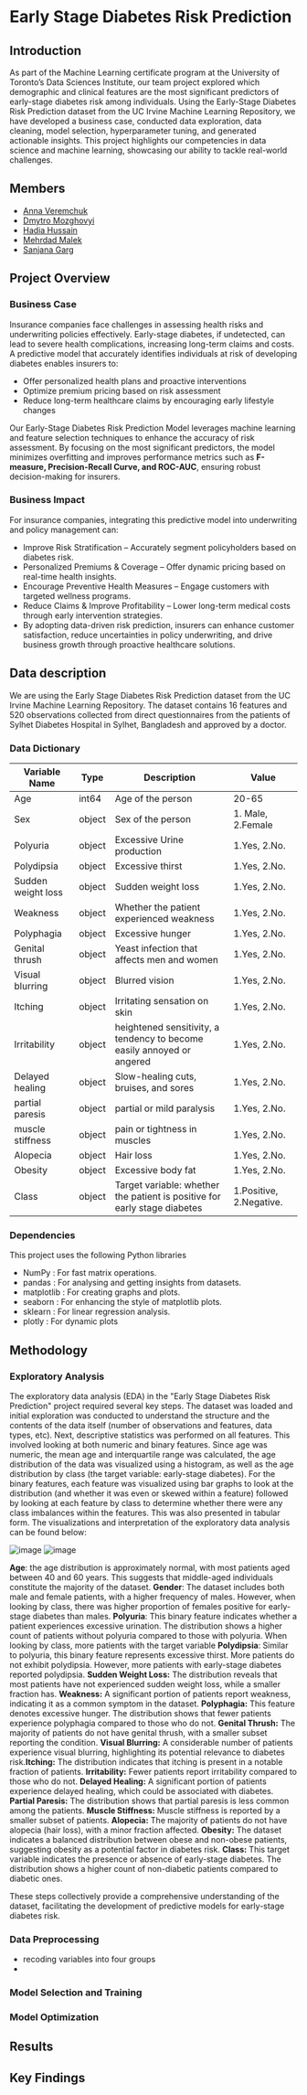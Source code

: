 # Early Stage Diabetes Risk Prediction

## Introduction

As part of the Machine Learning certificate program at the University of Toronto’s Data Sciences Institute, our team project explored which demographic and clinical features are the most significant predictors of early-stage diabetes risk among individuals. Using the Early-Stage Diabetes Risk Prediction dataset from the UC Irvine Machine Learning Repository, we have developed a business case, conducted data exploration, data cleaning, model selection, hyperparameter tuning, and generated actionable insights. This project highlights our competencies in data science and machine learning, showcasing our ability to tackle real-world challenges.

## Members

- [Anna Veremchuk](https://github.com/anneveremtchouk)
- [Dmytro Mozghovyi](https://github.com/DmytroMozghovyi)
- [Hadia Hussain](https://github.com/hahussain5)
- [Mehrdad Malek](https://github.com/mehrdadmalekmo)
- [Sanjana Garg](https://github.com/sanjanabansal1994)

## Project Overview

### Business Case

Insurance companies face challenges in assessing health risks and underwriting policies effectively. Early-stage diabetes, if undetected, can lead to severe health complications, increasing long-term claims and costs. A predictive model that accurately identifies individuals at risk of developing diabetes enables insurers to:

- Offer personalized health plans and proactive interventions
- Optimize premium pricing based on risk assessment
- Reduce long-term healthcare claims by encouraging early lifestyle changes

Our Early-Stage Diabetes Risk Prediction Model leverages machine learning and feature selection techniques to enhance the accuracy of risk assessment. By focusing on the most significant predictors, the model minimizes overfitting and improves performance metrics such as **F-measure, Precision-Recall Curve, and ROC-AUC**, ensuring robust decision-making for insurers.

### Business Impact

For insurance companies, integrating this predictive model into underwriting and policy management can:

- Improve Risk Stratification – Accurately segment policyholders based on diabetes risk.
- Personalized Premiums & Coverage – Offer dynamic pricing based on real-time health insights.
- Encourage Preventive Health Measures – Engage customers with targeted wellness programs.
- Reduce Claims & Improve Profitability – Lower long-term medical costs through early intervention strategies.
- By adopting data-driven risk prediction, insurers can enhance customer satisfaction, reduce uncertainties in policy underwriting, and drive business growth through proactive healthcare solutions.

## Data description
We are using the Early Stage Diabetes Risk Prediction dataset from the UC Irvine Machine Learning Repository. The dataset contains 16 features and 520 observations collected from direct questionnaires from the patients of Sylhet Diabetes Hospital in Sylhet, Bangladesh and approved by a doctor.

### Data Dictionary
|Variable Name|Type|Description |Value|
|-------------|----|------------|-----|
|Age          |int64|Age of the person|20-65|		
|Sex | object| Sex of the person|1. Male, 2.Female|	
|Polyuria| object|Excessive Urine production| 1.Yes, 2.No.|	
|Polydipsia | object|Excessive thirst|1.Yes, 2.No.|		
|Sudden weight loss| object|Sudden weight loss|1.Yes, 2.No.|
|Weakness|object|Whether the patient experienced weakness| 1.Yes, 2.No.|
|Polyphagia |object|Excessive hunger|1.Yes, 2.No.	|
|Genital thrush|object|Yeast infection that affects men and women| 1.Yes, 2.No.	|
|Visual blurring |object|Blurred vision| 1.Yes, 2.No. |	
|Itching |object|Irritating sensation on skin| 1.Yes, 2.No. |
|Irritability|object| heightened sensitivity, a tendency to become easily annoyed or angered| 1.Yes, 2.No.	|
|Delayed healing |object|Slow-healing cuts, bruises, and sores| 1.Yes, 2.No.|
|partial paresis |object|partial or mild paralysis| 1.Yes, 2.No.|		
|muscle stiffness |object|pain or tightness in muscles| 1.Yes, 2.No.|
|Alopecia |object|Hair loss| 1.Yes, 2.No.|
|Obesity |object|Excessive body fat|1.Yes, 2.No.|
|Class |object|Target variable: whether the patient is positive for early stage diabetes| 1.Positive, 2.Negative.|

### Dependencies
This project uses the following Python libraries

- NumPy : For fast matrix operations.
- pandas : For analysing and getting insights from datasets.
- matplotlib : For creating graphs and plots.
- seaborn : For enhancing the style of matplotlib plots.
- sklearn : For linear regression analysis.
- plotly : For dynamic plots

## Methodology 

### Exploratory Analysis
​The exploratory data analysis (EDA) in the "Early Stage Diabetes Risk Prediction" project required several key steps. The dataset was loaded and initial exploration was conducted to understand the structure and the contents of the data itself (number of observations and features, data types, etc). Next, descriptive statistics was performed on all features. This involved looking at both numeric and binary features. Since age was numeric, the mean age and interquartile range was calculated, the age distribution of the data was visualized using a histogram, as well as the age distribution by class (the target variable: early-stage diabetes). For the binary features, each feature was visualized using bar graphs to look at the distribution (and whether it was even or skewed within a feature) followed by looking at each feature by class to determine whether there were any class imbalances within the features. This was also presented in tabular form. The visualizations and interpretation of the exploratory data analysis can be found below: 

![image](https://github.com/user-attachments/assets/fe0501a0-3581-40b1-8852-d99671ff1560)
![image](https://github.com/user-attachments/assets/b61b4574-6126-4a45-950d-af026a5bbc78)

**Age**: the age distribution is approximately normal, with most patients aged between 40 and 60 years. This suggests that middle-aged individuals constitute the majority of the dataset.
**Gender**: The dataset includes both male and female patients, with a higher frequency of males. However, when looking by class, there was higher proportion of females positive for early-stage diabetes than males. 
**Polyuria**: This binary feature indicates whether a patient experiences excessive urination. The distribution shows a higher count of patients without polyuria compared to those with polyuria. When looking by class, more patients with the target variable​
**Polydipsia**: Similar to polyuria, this binary feature represents excessive thirst. More patients do not exhibit polydipsia.​ However, more patients with early-stage diabetes reported polydipsia. 
**Sudden Weight Loss:** The distribution reveals that most patients have not experienced sudden weight loss, while a smaller fraction has.​
**Weakness:** A significant portion of patients report weakness, indicating it as a common symptom in the dataset.​
**Polyphagia:** This feature denotes excessive hunger. The distribution shows that fewer patients experience polyphagia compared to those who do not.​
**Genital Thrush:** The majority of patients do not have genital thrush, with a smaller subset reporting the condition.​
**Visual Blurring:** A considerable number of patients experience visual blurring, highlighting its potential relevance to diabetes risk.​
**Itching:** The distribution indicates that itching is present in a notable fraction of patients.
**Irritability:** Fewer patients report irritability compared to those who do not.
**Delayed Healing:** A significant portion of patients experience delayed healing, which could be associated with diabetes.
**Partial Paresis:** The distribution shows that partial paresis is less common among the patients.
**Muscle Stiffness:** Muscle stiffness is reported by a smaller subset of patients.
**Alopecia:** The majority of patients do not have alopecia (hair loss), with a minor fraction affected.
**Obesity:** The dataset indicates a balanced distribution between obese and non-obese patients, suggesting obesity as a potential factor in diabetes risk.
**Class:** This target variable indicates the presence or absence of early-stage diabetes. The distribution shows a higher count of non-diabetic patients compared to diabetic ones.

These steps collectively provide a comprehensive understanding of the dataset, facilitating the development of predictive models for early-stage diabetes risk.
### Data Preprocessing 
- recoding variables into four groups
- 
### Model Selection and Training 
### Model Optimization
## Results 
## Key Findings


